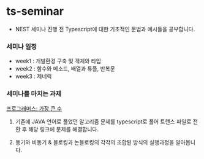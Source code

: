 # ts-seminar

- NEST 세미나 진행 전 Typescript에 대한 기초적인 문법과 예시들을 공부합니다.

### 세미나 일정
- week1 : 개발환경 구축 및 객체와 타입
- week2 : 함수와 메소드, 배열과 튜플, 반복문
- week3 : 제네릭

### 세미나를 마치는 과제
[프로그래머스: 가장 큰 수](https://school.programmers.co.kr/learn/courses/30/lessons/42746)
1. 기존에 JAVA 언어로 풀었던 알고리즘 문제를 typescript로 풀어 트랜스 파일로 전환 후 해당 링크에 문제를 해결합니다.

2. 동기와 비동기 & 블로킹과 논블로킹의 각각의 조합된 방식의 실행과정을 알아봅니다. 